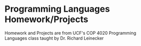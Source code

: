 # Programming Languages Homework/Projects

Homework and Projects are from UCF's COP 4020 Programming Languages class taught by Dr. Richard Leinecker
